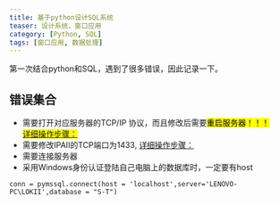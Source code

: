 ```yaml
---
title: 基于python设计SQL系统
teaser: 设计系统，窗口应用
category: [Python, SQL]
tags: [窗口应用, 数据处理]
---
```


第一次结合python和SQL，遇到了很多错误，因此记录一下。

## 错误集合
* 需要打开对应服务器的TCP/IP 协议，而且修改后需要<mark>重启服务器！！！  
[详细操作步骤：](https://blog.csdn.net/weixin_30621919/article/details/99797213)
* 需要修改IPAII的TCP端口为1433,
[详细操作步骤：](https://www.cnblogs.com/newcapecjmc/p/9307618.html)
* 需要连接服务器
* 采用Windows身份认证登陆自己电脑上的数据库时，一定要有host

```
conn = pymssql.connect(host = 'localhost',server='LENOVO-PC\LOKII',database = "S-T")
```
